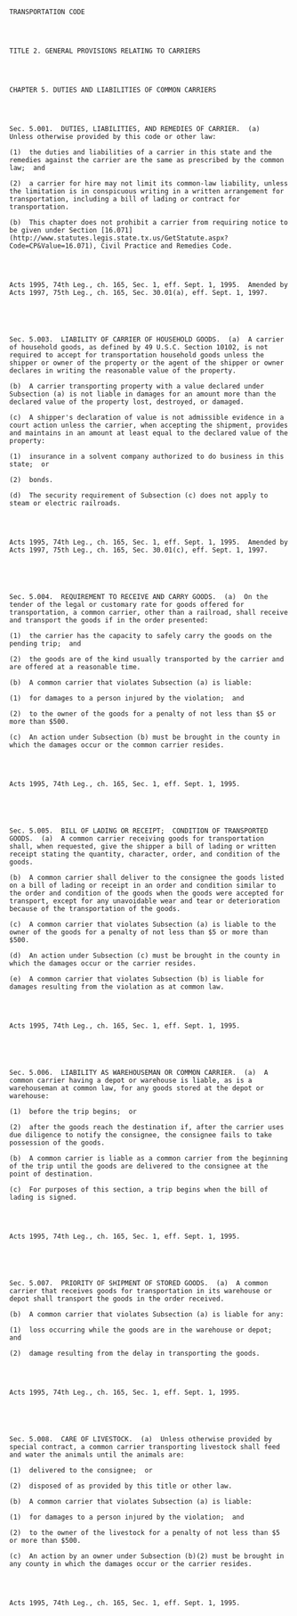 ﻿
    
    
    	
    					
    
    
    TRANSPORTATION CODE
    
      
    
    
    TITLE 2. GENERAL PROVISIONS RELATING TO CARRIERS
    
      
    
    
    CHAPTER 5. DUTIES AND LIABILITIES OF COMMON CARRIERS
    
      
    
    
    Sec. 5.001.  DUTIES, LIABILITIES, AND REMEDIES OF CARRIER.  (a)  Unless otherwise provided by this code or other law:
    
    (1)  the duties and liabilities of a carrier in this state and the remedies against the carrier are the same as prescribed by the common law;  and
    
    (2)  a carrier for hire may not limit its common-law liability, unless the limitation is in conspicuous writing in a written arrangement for transportation, including a bill of lading or contract for transportation.
    
    (b)  This chapter does not prohibit a carrier from requiring notice to be given under Section [16.071](http://www.statutes.legis.state.tx.us/GetStatute.aspx?Code=CP&Value=16.071), Civil Practice and Remedies Code.
    
    
    
    
    Acts 1995, 74th Leg., ch. 165, Sec. 1, eff. Sept. 1, 1995.  Amended by Acts 1997, 75th Leg., ch. 165, Sec. 30.01(a), eff. Sept. 1, 1997.
    
    
    
    
    
    Sec. 5.003.  LIABILITY OF CARRIER OF HOUSEHOLD GOODS.  (a)  A carrier of household goods, as defined by 49 U.S.C. Section 10102, is not required to accept for transportation household goods unless the shipper or owner of the property or the agent of the shipper or owner declares in writing the reasonable value of the property.
    
    (b)  A carrier transporting property with a value declared under Subsection (a) is not liable in damages for an amount more than the declared value of the property lost, destroyed, or damaged.
    
    (c)  A shipper's declaration of value is not admissible evidence in a court action unless the carrier, when accepting the shipment, provides and maintains in an amount at least equal to the declared value of the property:
    
    (1)  insurance in a solvent company authorized to do business in this state;  or
    
    (2)  bonds.
    
    (d)  The security requirement of Subsection (c) does not apply to steam or electric railroads.
    
    
    
    
    Acts 1995, 74th Leg., ch. 165, Sec. 1, eff. Sept. 1, 1995.  Amended by Acts 1997, 75th Leg., ch. 165, Sec. 30.01(c), eff. Sept. 1, 1997.
    
    
    
    
    
    Sec. 5.004.  REQUIREMENT TO RECEIVE AND CARRY GOODS.  (a)  On the tender of the legal or customary rate for goods offered for transportation, a common carrier, other than a railroad, shall receive and transport the goods if in the order presented:
    
    (1)  the carrier has the capacity to safely carry the goods on the pending trip;  and
    
    (2)  the goods are of the kind usually transported by the carrier and are offered at a reasonable time.
    
    (b)  A common carrier that violates Subsection (a) is liable:
    
    (1)  for damages to a person injured by the violation;  and
    
    (2)  to the owner of the goods for a penalty of not less than $5 or more than $500.
    
    (c)  An action under Subsection (b) must be brought in the county in which the damages occur or the common carrier resides.
    
    
    
    
    Acts 1995, 74th Leg., ch. 165, Sec. 1, eff. Sept. 1, 1995.
    
    
    
    
    
    Sec. 5.005.  BILL OF LADING OR RECEIPT;  CONDITION OF TRANSPORTED GOODS.  (a)  A common carrier receiving goods for transportation shall, when requested, give the shipper a bill of lading or written receipt stating the quantity, character, order, and condition of the goods.
    
    (b)  A common carrier shall deliver to the consignee the goods listed on a bill of lading or receipt in an order and condition similar to the order and condition of the goods when the goods were accepted for transport, except for any unavoidable wear and tear or deterioration because of the transportation of the goods.
    
    (c)  A common carrier that violates Subsection (a) is liable to the owner of the goods for a penalty of not less than $5 or more than $500.
    
    (d)  An action under Subsection (c) must be brought in the county in which the damages occur or the carrier resides.
    
    (e)  A common carrier that violates Subsection (b) is liable for damages resulting from the violation as at common law.
    
    
    
    
    Acts 1995, 74th Leg., ch. 165, Sec. 1, eff. Sept. 1, 1995.
    
    
    
    
    
    Sec. 5.006.  LIABILITY AS WAREHOUSEMAN OR COMMON CARRIER.  (a)  A common carrier having a depot or warehouse is liable, as is a warehouseman at common law, for any goods stored at the depot or warehouse:
    
    (1)  before the trip begins;  or
    
    (2)  after the goods reach the destination if, after the carrier uses due diligence to notify the consignee, the consignee fails to take possession of the goods.
    
    (b)  A common carrier is liable as a common carrier from the beginning of the trip until the goods are delivered to the consignee at the point of destination.
    
    (c)  For purposes of this section, a trip begins when the bill of lading is signed.
    
    
    
    
    Acts 1995, 74th Leg., ch. 165, Sec. 1, eff. Sept. 1, 1995.
    
    
    
    
    
    Sec. 5.007.  PRIORITY OF SHIPMENT OF STORED GOODS.  (a)  A common carrier that receives goods for transportation in its warehouse or depot shall transport the goods in the order received.
    
    (b)  A common carrier that violates Subsection (a) is liable for any:
    
    (1)  loss occurring while the goods are in the warehouse or depot;  and
    
    (2)  damage resulting from the delay in transporting the goods.
    
    
    
    
    Acts 1995, 74th Leg., ch. 165, Sec. 1, eff. Sept. 1, 1995.
    
    
    
    
    
    Sec. 5.008.  CARE OF LIVESTOCK.  (a)  Unless otherwise provided by special contract, a common carrier transporting livestock shall feed and water the animals until the animals are:
    
    (1)  delivered to the consignee;  or
    
    (2)  disposed of as provided by this title or other law.
    
    (b)  A common carrier that violates Subsection (a) is liable:
    
    (1)  for damages to a person injured by the violation;  and
    
    (2)  to the owner of the livestock for a penalty of not less than $5 or more than $500.
    
    (c)  An action by an owner under Subsection (b)(2) must be brought in any county in which the damages occur or the carrier resides.
    
    
    
    
    Acts 1995, 74th Leg., ch. 165, Sec. 1, eff. Sept. 1, 1995.
    
    
    
    
    				
